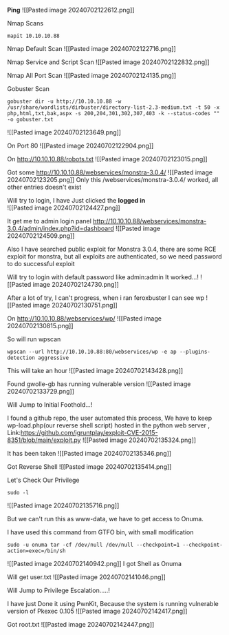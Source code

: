 **Ping**
![[Pasted image 20240702122612.png]]

Nmap Scans
```
mapit 10.10.10.88
```

Nmap Default Scan
![[Pasted image 20240702122716.png]]

Nmap Service and Script Scan
![[Pasted image 20240702122832.png]]

Nmap All Port Scan
![[Pasted image 20240702124135.png]]

Gobuster Scan
```
gobuster dir -u http://10.10.10.88 -w /usr/share/wordlists/dirbuster/directory-list-2.3-medium.txt -t 50 -x php,html,txt,bak,aspx -s 200,204,301,302,307,403 -k --status-codes "" -o gobuster.txt
```
![[Pasted image 20240702123649.png]]

On Port 80
![[Pasted image 20240702122904.png]]

On http://10.10.10.88/robots.txt
![[Pasted image 20240702123015.png]]

Got some http://10.10.10.88/webservices/monstra-3.0.4/
![[Pasted image 20240702123205.png]]
Only this /webservices/monstra-3.0.4/ worked, all other entries doesn't exist

Will try to login, I have Just clicked the **logged in**  
![[Pasted image 20240702124427.png]]

It get me to admin login panel http://10.10.10.88/webservices/monstra-3.0.4/admin/index.php?id=dashboard
![[Pasted image 20240702124509.png]]

Also I have searched public exploit for Monstra 3.0.4, there are some RCE exploit for monstra, but all exploits are authenticated, so we need password to do successful exploit 

Will try to login with default password like admin:admin
It worked...!
![[Pasted image 20240702124730.png]]

After a lot of try, I can't progress, when i ran feroxbuster I can see wp 
![[Pasted image 20240702130751.png]]

On http://10.10.10.88/webservices/wp/
![[Pasted image 20240702130815.png]]

So will run wpscan
```
wpscan --url http://10.10.10.88:80/webservices/wp -e ap --plugins-detection aggressive
```
This will take an hour
![[Pasted image 20240702143428.png]]

Found gwolle-gb has running vulnerable version
![[Pasted image 20240702133729.png]]



Will Jump to Initial Foothold...!



I found a github repo, the user automated this process, We have to keep wp-load.php(our reverse shell script) hosted in the python web server , Link:https://github.com/igruntplay/exploit-CVE-2015-8351/blob/main/exploit.py
![[Pasted image 20240702135324.png]]

It has been taken
![[Pasted image 20240702135346.png]]

Got Reverse Shell
![[Pasted image 20240702135414.png]]

Let's Check Our Privilege
```
sudo -l
```
![[Pasted image 20240702135716.png]]

But we can't run this as www-data, we have to get access to Onuma.

I have used this command from GTFO bin, with small modification
```
sudo -u onuma tar -cf /dev/null /dev/null --checkpoint=1 --checkpoint-action=exec=/bin/sh
```
![[Pasted image 20240702140942.png]]
I got Shell as Onuma

Will get user.txt
![[Pasted image 20240702141046.png]]

Will Jump to Privilege Escalation.....!




I have just Done it using PwnKit, Because the system is running vulnerable version of Pkexec 0.105
![[Pasted image 20240702142417.png]]

Got root.txt
![[Pasted image 20240702142447.png]]